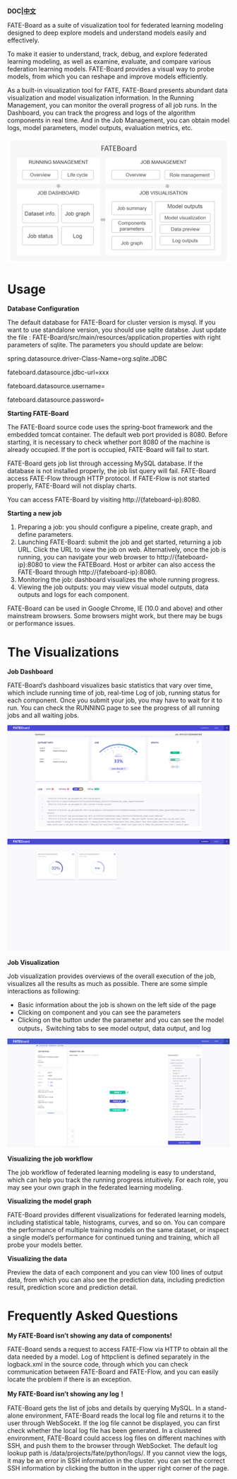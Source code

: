 **DOC|[中文](./README-CN.md)**

FATE-Board as a suite of visualization tool for federated learning modeling designed to deep explore models and understand models easily and effectively. 

To make it easier to understand, track, debug, and explore federated learning modeling, as well as examine, evaluate, and compare various federation learning models. FATE-Board provides a visual way to probe models, from which you can reshape and improve models efficiently.

As a built-in visualization tool for FATE, FATE-Board presents abundant data visualization and model visualization information. In the Running Management, you can monitor the overall progress of all job runs. In the Dashboard, you can track the progress and logs of the algorithm components in real time. And in the Job Management, you can obtain model logs, model parameters, model outputs, evaluation metrics, etc.

 <div style="text-align:center", align=center>
<img src="./images/FATEBoard.png" />
</div>

# **Usage** #

**Database Configuration**

The default database for FATE-Board for cluster version is mysql. If you want to use standalone version, you should use sqlite databse. Just update the file : FATE-Board/src/main/resources/application.properties with right parameters of sqlite. The parameters you should update are below: 

spring.datasource.driver-Class-Name=org.sqlite.JDBC 

fateboard.datasource.jdbc-url=xxx 

fateboard.datasource.username= 

fateboard.datasource.password=

**Starting FATE-Board** 

The FATE-Board source code uses the spring-boot framework and the embedded tomcat container. The default web port provided is 8080. Before starting, it is necessary to check whether port 8080 of the machine is already occupied. If the port is occupied, FATE-Board will fail to start.

FATE-Board gets job list through accessing MySQL database. If the database is not installed properly, the job list query will fail.
FATE-Board access FATE-Flow through HTTP protocol. If FATE-Flow is not started properly, FATE-Board will not display charts.

You can access FATE-Board by visiting http://{fateboard-ip}:8080.

**Starting a new job** 

1. Preparing a job: you should configure a pipeline, create graph, and define parameters. 
2. Launching FATE-Board: submit the job and get started, returning a job URL. Click the URL to view the job on web. Alternatively, once the job is running, you can navigate your web browser to http://{fateboard-ip}:8080 to view the FATEBoard.
Host or arbiter can also access the FATE-Board through http://{fateboard-ip}:8080.
3. Monitoring the job: dashboard visualizes the whole running progress.
4. Viewing the job outputs: you may view visual model outputs, data outputs and logs for each component.


FATE-Board can be used in Google Chrome, IE (10.0 and above) and other mainstream browsers. Some browsers might work, but there may be bugs or performance issues.

# **The Visualizations** #

**Job Dashboard** 

FATE-Board’s dashboard visualizes basic statistics that vary over time, which include running time of job, real-time Log of job, running status for each component. Once you submit your job, you may have to wait for it to run. You can check the RUNNING page to see the progress of all running jobs and all waiting jobs.

<div style="text-align:center", align=center>
<img src="./images/dashboard.png" />
</div>
<div style="text-align:center", align=center>
<img src="./images/Running.png" />
</div>

**Job Visualization**

Job visualization provides overviews of the overall execution of the job, visualizes all the results as much as possible. There are some simple interactions as following:

- Basic information about the job is shown on the left side of the page
- Clicking on component and you can see the parameters
- Clicking on the button under the parameter and you can see the model outputs，Switching tabs to see model output, data output, and log

<div style="text-align:center", align=center>
<img src="./images/jobDetail.png" />
</div>

**Visualizing the job workflow**

The job workflow of federated learning modeling is easy to understand, which can help you track the running progress intuitively. For each role, you may see your own graph in the federated learning modeling. 

**Visualizing the model graph**

FATE-Board provides different visualizations for federated learning models, including statistical table, histograms, curves, and so on. You can compare the performance of multiple training models on the same dataset, or inspect a single model’s performance for continued tuning and training, which all probe your models better.

**Visualizing the data**

Preview the data of each component and you can view 100 lines of output data, from which you can also see the prediction data, including prediction result, prediction score and prediction detail.

# **Frequently Asked Questions** #

**My FATE-Board isn’t showing any data of components!** 

FATE-Board sends a request to access FATE-Flow via HTTP to obtain all the data needed by a model. Log of httpclient is defined separately in the logback.xml in the source code, through which you can check communication between FATE-Board and FATE-Flow, and you can easily locate the problem if there is an exception.

**My FATE-Board isn’t showing any log！**

FATE-Board gets the list of jobs and details by querying MySQL. 
In a stand-alone environment, FATE-Board reads the local log file and returns it to the user through WebSocekt. If the log file cannot be displayed, you can first check whether the local log file has been generated.
In a clustered environment, FATE-Board could access log files on different machines with SSH, and push them to the browser through WebSocket. The default log lookup path is /data/projects/fate/python/logs/. If you cannot view the logs, it may be an error in SSH information in the cluster. you can set the correct SSH information by clicking the button in the upper right corner of the page.
